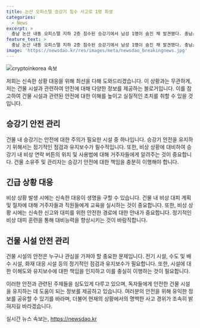 ```yaml
---
title: 논산 오피스텔 승강기 침수 사고로 1명 희생
categories:
  - News
excerpt: >
  충남 논산 내동 오피스텔 지하 2층 침수된 승강기에서 남성 1명이 숨진 채 발견됐다. 충남소방본부는 오전 2시52분께 승강기 안에 갇혔다는 신고를 받고 출동했지만 남성 시신을 수습했다. 소방본부는 지하에 물이 찼다는 신고 이후 엘리베이터에서 사람 소리가 들린다는 추가 신고를 접수했다고 전했다. 경찰은 현재 사고 경위를 조사 중이다.
feature_text: >
  충남 논산 내동 오피스텔 지하 2층 침수된 승강기에서 남성 1명이 숨진 채 발견됐다. 충남소방본부는 오전 2시52분께 승강기 안에 갇혔다는 신고를 받고 출동했지만 남성 시신을 수습했다. 소방본부는 지하에 물이 찼다는 신고 이후 엘리베이터에서 사람 소리가 들린다는 추가 신고를 접수했다고 전했다. 경찰은 현재 사고 경위를 조사 중이다.
image: 'https://newsdao.kr/res/images/meta/newsdao_breakingnews.jpg'
---
```


<p><img src="https://newsdao.kr/res/images/meta/newsdao_breakingnews.jpg" alt="cryptoinkorea 속보" /></p>

<p>저희는 신속한 상황 대응을 위해 최선을 다해 도와드리겠습니다. 이 상황과는 무관하게, 저는 건물 시설과 관련하여 안전에 대해 다양한 정보를 제공하는 블로거입니다. 이를 참고하여 건물 시설과 관련된 안전에 대한 이해를 높이고 실질적인 조치를 취할 수 있을 것입니다.</p>

<h2 data-ke-size="size26">승강기 안전 관리</h2>

<p data-ke-size="size16">건물 내 승강기는 안전에 대한 주의가 필요한 시설 중 하나입니다. 승강기 안전을 유지하기 위해서는 정기적인 점검과 유지보수가 필수적입니다. 또한, 비상 상황에 대비하여 승강기 내 비상 연락 버튼의 위치 및 사용법에 대해 거주자들에게 알려주는 것이 중요합니다. 건물 소유주 및 관리자는 승강기 안전에 대한 책임을 충분히 이행해야 합니다.</p>

<h2 data-ke-size="size26">긴급 상황 대응</h2>

<p data-ke-size="size16">비상 상황 발생 시에는 신속한 대응이 생명을 구할 수 있습니다. 건물 내 비상 대피 계획 및 절차에 대해 거주자들과 직원들에게 교육을 실시하는 것이 중요합니다. 또한, 비상 상황 시에는 신속한 신고와 대피를 위한 안전한 경로에 대한 안내가 중요합니다. 정기적인 비상 대피 훈련을 통해 대비능력을 향상시키는 것이 바람직합니다.</p>

<h2 data-ke-size="size26">건물 시설 안전 관리</h2>

<p data-ke-size="size16">건물 시설의 안전은 누구나 관심을 가져야 할 중요한 문제입니다. 전기 시설, 수도 및 배수 시설, 화재 대응 시설 등의 정기적인 점검과 유지보수가 필요합니다. 또한, 시설에 대한 이해도와 유지보수에 대한 책임을 인지하고 이를 충실히 이행하는 것이 필요합니다.</p>

<p>이러한 안전과 관련된 주제들을 심도있게 다루고 있으며, 독자들에게 안전한 건물 시설을 유지하는 데 도움이 되는 정보를 제공하고 있습니다. 여러분의 안전을 위해 유익한 정보를 공유할 수 있기를 바라며, 더불어 현재의 상황에서의 명백한 사고 경위가 조속히 밝혀지길 바라겠습니다.</p>
실시간 뉴스 속보는, <a href="https://newsdao.kr" rel="dofollow">https://newsdao.kr</a>


